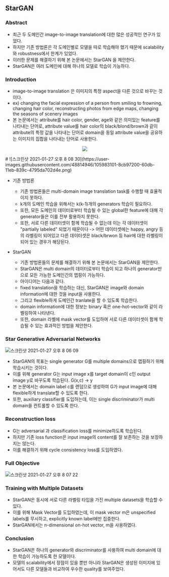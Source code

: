 ## StarGAN

### Abstract
- 최근 두 도메인간 image-to-image translation에 대한 많은 성공적인 연구가 있었다.
- 하지만 기존 방법론은 각 도메인별로 모델을 따로 학습해야 했기 때문에 scalability 와 robustness에서 한계가 있었다.
- 이러한 문제를 해결하기 위해 본 논문에서는 StarGAN 을 제안한다.
- StarGAN은 여러 도메인에 대해 하나의 모델로 학습이 가능하다.

### Introduction
- image-to-image translation 은 이미지의 특정 aspect을 다른 것으로 바꾸는 것이다. 
- ex) changing the facial expression of a person from smiling to frowning, changing hair color, 
  reconstructing photos from edge maps, changing the seasons of scenery images
- 본 논문에서는 attribute를 hair color, gender, age와 같은 의미있는 feature를 나타내는 단어로, 
  attribute value를 hair color의 black/blond/brown과 같이 attribute의 특정 값을 나타내는 단어로
  domain을 동일 attribute value을 공유하는 이미지의 집합을 나타내는 단어로 사용한다.
 
 <p align="center">
  <img src="https://user-images.githubusercontent.com/48814946/105983101-8cb97200-60db-11eb-839c-4795da702d4e.png" />
</p>
# ![스크린샷 2021-01-27 오후 8 08 30](https://user-images.githubusercontent.com/48814946/105983101-8cb97200-60db-11eb-839c-4795da702d4e.png)

- 기존 방법론
  - 기존 방법론들은 multi-domain image translation task를 수행할 때 효율적이지 못하다.
  - k개의 도메인 학습을 위해서는 k(k-1)개의 generators 학습이 필요하다.
  - 또한, 모든 도메인의 데이터로부터 학습될 수 있는 global한 feature에 대해 각 generator들은 이를 전부 활용하지 못한다.
  - 또한, 서로 다른 데이터셋이 함께 학습될 수 없는데 이는 각 데이터셋이 "partially labeled" 되었기 때문이다 
    -> 어떤 데이터셋에는 happy, angry 등의 라벨링이 되어있고 다른 데이터셋은 black/brwon 등 hair에 대한 라벨링이 되어 있는 경우가 해당된다.

- StarGAN
  - 기존 방법론들의 문제를 해결하기 위해 본 논문에서는 StarGAN을 제안한다.
  - StarGAN은 multi domain의 데이터로부터 학습이 되고 하나의 generator만으로 모든 가능한 도메인간의 맵핑이 가능하다.
  - 아이디어는 다음과 같다.
  - fixed translation을 학습하는 대신, StarGAN은 image와 domain information에 대한 것을 input을 사용한다.
  - 그리고 flexible하게 도메인간 tranlate을 할 수 있도록 학습한다.
  - domain information에 대한 정보는 binary 혹은 one-hot-vector와 같이 라벨링하여 나타낸다.
  - 또한, domain 라벨에 mask vector를 도입하여 서로 다른 데이터셋이 함께 학습될 수 있는 효과적인 방법을 제안한다.

### Star Generative Adversarial Networks
![스크린샷 2021-01-27 오후 8 06 09](https://user-images.githubusercontent.com/48814946/105982793-216fa000-60db-11eb-9375-149022333d9d.png)

- StarGAN의 목표는 single generator G를 multiple domains으로 맵핑하기 위해 학습시키는 것이다.
- 이를 위해 generator G는 input image x를 target domain이 c인 output image y로 바꾸도록 학습된다. G(x,c) -> y
- 본 논문에서는 domain label c를 랜덤으로 생성하여 G가 input image에 대해 flexible하게 translate할 수 있도록 한다.
- 또한, auxiliary classifier를 도입하는데, 이는 single discriminator가 multi domain을 컨트롤할 수 있도록 한다.

### Reconstruction loss
- G는 adversarial 과 classification loss를 minimize하도록 학습된다.
- 하지만 기존 loss function은 input image의 content를 잘 보존하는 것을 보장하지는 않는다.
- 이를 해결하기 위해 cycle consistency loss를 도입하였다.

### Full Objective
![스크린샷 2021-01-27 오후 8 07 22](https://user-images.githubusercontent.com/48814946/105982908-482dd680-60db-11eb-9bdf-691667ad9247.png)

### Training with Multiple Datasets
- StarGAN은 동시에 서로 다른 라벨링 타입을 가진 multiple datasets을 학습할 수 있다.
- 이를 위해 Mask Vector를 도입하였는데, 이 mask vector m은 unspecified labels를 무시하고, explicitly known label에만 집중한다. 
- StarGAN에서는 n-dimensional on-hot vector, m을 사용하였다.

### Conclusion
- StarGAN은 하나의 generator와 discriminator를 사용하여 multi domain에 대한 학습이 가능하도록 한 모델이다.
- 모델의 scalability에서 장점이 있을 뿐만 아니라 StarGAN은 생성된 이미지에 있어서도 다른 모델들과 비교하여 우수한 quality를 보여주었다.


